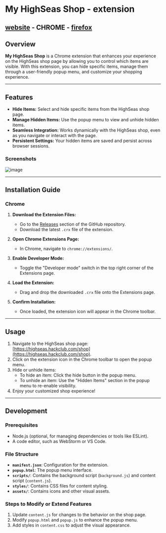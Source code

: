 # My HighSeas Shop - extension

## [website](https://github.com/ReLoia/My-HighSeas-Shop-Extension/tree/website) - CHROME - [firefox](https://github.com/ReLoia/My-HighSeas-Shop-Extension/tree/firefox)

## Overview

**My HighSeas Shop** is a Chrome extension that enhances your experience on the HighSeas shop page by allowing you to
control which items are visible. With this extension, you can hide specific items, manage them through a user-friendly
popup menu, and customize your shopping experience.

---

## Features

- **Hide Items:** Select and hide specific items from the HighSeas shop page.
- **Manage Hidden Items:** Use the popup menu to view and unhide hidden items.
- **Seamless Integration:** Works dynamically with the HighSeas shop, even as you navigate or interact with the page.
- **Persistent Settings:** Your hidden items are saved and persist across browser sessions.

### Screenshots

![image](https://github.com/user-attachments/assets/45e364e2-8882-4163-8a04-35b55e2cb928)

---

## Installation Guide

### Chrome

1. **Download the Extension Files:**
    - Go to the [Releases](https://github.com/reloia/my-highseas-shop-extension/releases) section of the GitHub
      repository.
   - Download the latest `.crx` file of the extension.

2. **Open Chrome Extensions Page:**
    - In Chrome, navigate to `chrome://extensions/`.

3. **Enable Developer Mode:**
    - Toggle the "Developer mode" switch in the top right corner of the Extensions page.

4. **Load the Extension:**
   - Drag and drop the downloaded `.crx` file onto the Extensions page.

5. **Confirm Installation:**
    - Once loaded, the extension icon will appear in the Chrome toolbar.

---

## Usage

1. Navigate to the HighSeas shop page: [https://highseas.hackclub.com/shop](https://highseas.hackclub.com/shop).
2. Click on the extension icon in the Chrome toolbar to open the popup menu.
3. Hide or unhide items:
    - To hide an item: Click the hide button in the popup menu.
    - To unhide an item: Use the "Hidden Items" section in the popup menu to re-enable visibility.
4. Enjoy your customized shop experience!

---

## Development

### Prerequisites

- Node.js (optional, for managing dependencies or tools like ESLint).
- A code editor, such as WebStorm or VS Code.

### File Structure

- **`manifest.json`**: Configuration for the extension.
- **`popup.html`**: The popup menu interface.
- **`scripts/`**: Contains the background script (`background.js`) and content script (`content.js`).
- **`styles/`**: Contains CSS files for content styling.
- **`assets/`**: Contains icons and other visual assets.

### Steps to Modify or Extend Features

1. Update `content.js` for changes to the behavior on the shop page.
2. Modify `popup.html` and `popup.js` to enhance the popup menu.
3. Add styles in `content.css` to adjust the visual appearance.
